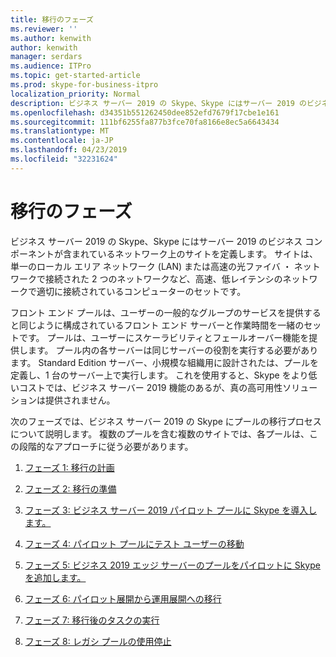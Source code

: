 ```yaml
---
title: 移行のフェーズ
ms.reviewer: ''
ms.author: kenwith
author: kenwith
manager: serdars
ms.audience: ITPro
ms.topic: get-started-article
ms.prod: skype-for-business-itpro
localization_priority: Normal
description: ビジネス サーバー 2019 の Skype、Skype にはサーバー 2019 のビジネス コンポーネントが含まれているネットワーク上のサイトを定義します。 サイトは、単一のローカル エリア ネットワーク (LAN) または高速の光ファイバ ・ ネットワークで接続された 2 つのネットワークなど、高速、低レイテンシのネットワークで適切に接続されているコンピューターのセットです。
ms.openlocfilehash: d34351b551262450dee852efd7679f17cbe1e161
ms.sourcegitcommit: 111bf6255fa877b3fce70fa8166e8ec5a6643434
ms.translationtype: MT
ms.contentlocale: ja-JP
ms.lasthandoff: 04/23/2019
ms.locfileid: "32231624"
---
```

# <a name="migration-phases"></a>移行のフェーズ

ビジネス サーバー 2019 の Skype、Skype にはサーバー 2019 のビジネス コンポーネントが含まれているネットワーク上のサイトを定義します。 サイトは、単一のローカル エリア ネットワーク (LAN) または高速の光ファイバ ・ ネットワークで接続された 2 つのネットワークなど、高速、低レイテンシのネットワークで適切に接続されているコンピューターのセットです。 
  
フロント エンド プールは、ユーザーの一般的なグループのサービスを提供すると同じように構成されているフロント エンド サーバーと作業時間を一緒のセットです。 プールは、ユーザーにスケーラビリティとフェールオーバー機能を提供します。 プール内の各サーバーは同じサーバーの役割を実行する必要があります。 Standard Edition サーバー、小規模な組織用に設計されたは、プールを定義し、1 台のサーバー上で実行します。 これを使用すると、Skype をより低いコストでは、ビジネス サーバー 2019 機能のあるが、真の高可用性ソリューションは提供されません。 
  
次のフェーズでは、ビジネス サーバー 2019 の Skype にプールの移行プロセスについて説明します。 複数のプールを含む複数のサイトでは、各プールは、この段階的なアプローチに従う必要があります。
  
1. [フェーズ 1: 移行の計画](phase-1-plan-your-migration.md)
    
2. [フェーズ 2: 移行の準備](phase-2-prepare-for-migration.md)
    
3. [フェーズ 3: ビジネス サーバー 2019 パイロット プールに Skype を導入します。](phase-3-deploy-pilot-pool.md)
    
4. [フェーズ 4: パイロット プールにテスト ユーザーの移動](phase-4-move-test-users-to-the-pilot-pool.md)
    
5. [フェーズ 5: ビジネス 2019 エッジ サーバーのプールをパイロットに Skype を追加します。](phase-5-add-edge-server-to-pilot-pool.md)
    
6. [フェーズ 6: パイロット展開から運用展開への移行](phase-6-move-from-pilot-deployment-into-production.md)
    
7. [フェーズ 7: 移行後のタスクの実行](phase-7-complete-post-migration-tasks.md)
    
8. [フェーズ 8: レガシ プールの使用停止](phase-8-decommission-legacy-pools.md)
    

